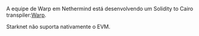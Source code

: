 A equipe de Warp em Nethermind está desenvolvendo um Solidity to Cairo transpiler:[Warp](https://github.com/NethermindEth/warp).

Starknet não suporta nativamente o EVM.